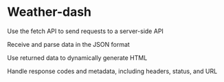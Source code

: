 # Weather-dash
Use the fetch API to send requests to a server-side API

Receive and parse data in the JSON format

Use returned data to dynamically generate HTML

Handle response codes and metadata, including headers, status, and URL
